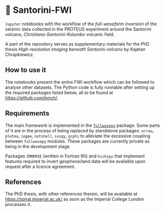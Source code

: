 # :volcano: Santorini-FWI

`Jupyter` notebooks with the workflow of the *full-waveform inversion* of the seismic data collected in the PROTEUS experiment around the Santorini volcano, *Christiana-Santorini-Kolumbo* volcanic field.

A part of the repository serves as supplementary materials for the PhD thesis *High-resolution imaging beneath Santorini volcano* by Kajetan Chrapkiewicz.

## How to use it
The notebooks present the entire FWI workflow which can be followed to analyse other datasets. The Python code is fully runnable after setting up the required packages listed below, all to be found at https://github.com/kmch/.

## Requirements
The main framework is implemented in the <a href="https://github.com/kmch/FullwavePy">`fullwavepy`</a> package. Some parts of it are in the process of being replaced by standalone packages: `arrau`, `plotea`, `iogeo`, `nutshell`, `susgy`, `qcphi` to alleviate the excessive coupling between `fullwavepy` modules. These packages are currently private as being in the development stage.

Packages `IMMERSE` (written in Fortran 90) and `hickspy` that implement features required to invert geophone/land data will be available upon request after a licence agreement.

## References
The PhD thesis, with other references therein, will be available at https://spiral.imperial.ac.uk/ as soon as the Imperial College London processes it.
